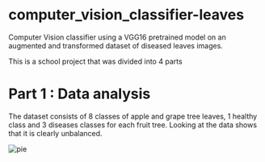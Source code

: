 # computer_vision_classifier-leaves
Computer Vision classifier using a VGG16 pretrained model on an augmented and transformed dataset of diseased leaves images.

This is a school project that was divided into 4 parts

# Part 1 : Data analysis

The dataset consists of 8 classes of apple and grape tree leaves, 1 healthy class and 3 diseases classes for each fruit tree.
Looking at the data shows that it is clearly unbalanced.


![pie](https://github.com/E33aS42/computer_vision_classifier-leaves/utils/pie.png)
